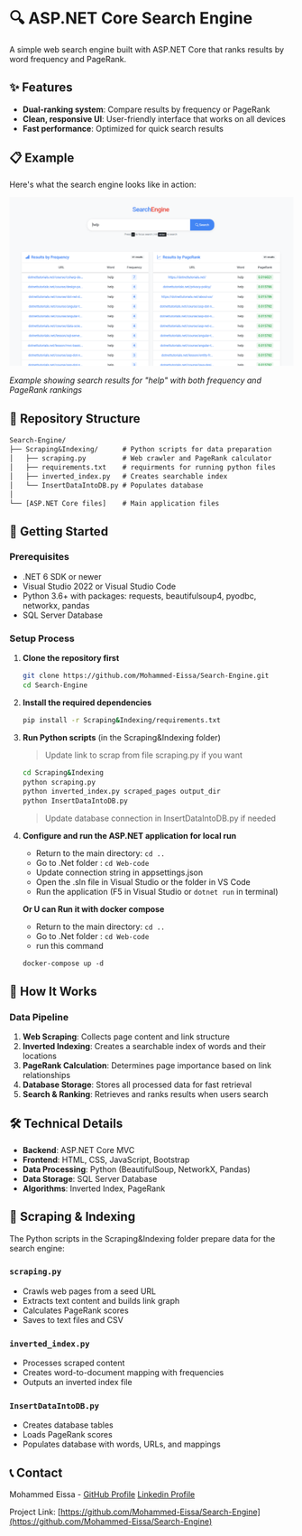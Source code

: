 # 🔍 ASP.NET Core Search Engine

A simple web search engine built with ASP.NET Core that ranks results by word frequency and PageRank.

## ✨ Features

- **Dual-ranking system**: Compare results by frequency or PageRank
- **Clean, responsive UI**: User-friendly interface that works on all devices
- **Fast performance**: Optimized for quick search results

## 📋 Example

Here's what the search engine looks like in action:

![Search Engine Example](https://github.com/Mohammed-Eissa/Search-Engine/raw/main/search-example.png)

*Example showing search results for "help" with both frequency and PageRank rankings*

## 📁 Repository Structure

```
Search-Engine/
├── Scraping&Indexing/      # Python scripts for data preparation
│   ├── scraping.py         # Web crawler and PageRank calculator
│	├── requirements.txt    # requirments for running python files
│   ├── inverted_index.py   # Creates searchable index
│   └── InsertDataIntoDB.py # Populates database
│
└── [ASP.NET Core files]    # Main application files
```

## 🚀 Getting Started

### Prerequisites

- .NET 6 SDK or newer
- Visual Studio 2022 or Visual Studio Code
- Python 3.6+ with packages: requests, beautifulsoup4, pyodbc, networkx, pandas
- SQL Server Database

### Setup Process

1. **Clone the repository first**
   ```bash
   git clone https://github.com/Mohammed-Eissa/Search-Engine.git
   cd Search-Engine
   ```
   
2. **Install the required dependencies**
	```bash
   pip install -r Scraping&Indexing/requirements.txt
   ```

3. **Run Python scripts** (in the Scraping&Indexing folder)
	> Update link to scrap from file scraping.py if you want
   ```bash
   cd Scraping&Indexing
   python scraping.py
   python inverted_index.py scraped_pages output_dir
   python InsertDataIntoDB.py
   ```
   > Update database connection in InsertDataIntoDB.py if needed

4. **Configure and run the ASP.NET application for local run**
   - Return to the main directory: `cd ..`
   - Go to .Net folder : `cd Web-code`
   - Update connection string in appsettings.json
   - Open the .sln file in Visual Studio or the folder in VS Code
   - Run the application (F5 in Visual Studio or `dotnet run` in terminal)
   
   **Or U can Run it with docker compose**
	- Return to the main directory: `cd ..`
	- Go to .Net folder : `cd Web-code`
	- run this command
	```
	docker-compose up -d 
	```

## 🧠 How It Works

### Data Pipeline

1. **Web Scraping**: Collects page content and link structure
2. **Inverted Indexing**: Creates a searchable index of words and their locations
3. **PageRank Calculation**: Determines page importance based on link relationships
4. **Database Storage**: Stores all processed data for fast retrieval
5. **Search & Ranking**: Retrieves and ranks results when users search

## 🛠️ Technical Details

- **Backend**: ASP.NET Core MVC
- **Frontend**: HTML, CSS, JavaScript, Bootstrap
- **Data Processing**: Python (BeautifulSoup, NetworkX, Pandas)
- **Data Storage**: SQL Server Database
- **Algorithms**: Inverted Index, PageRank

## 📝 Scraping & Indexing

The Python scripts in the Scraping&Indexing folder prepare data for the search engine:

### `scraping.py`
- Crawls web pages from a seed URL
- Extracts text content and builds link graph
- Calculates PageRank scores
- Saves to text files and CSV

### `inverted_index.py`
- Processes scraped content
- Creates word-to-document mapping with frequencies
- Outputs an inverted index file

### `InsertDataIntoDB.py`
- Creates database tables
- Loads PageRank scores
- Populates database with words, URLs, and mappings

## 📞 Contact

Mohammed Eissa - [GitHub Profile](https://github.com/Mohammed-Eissa)
                 [Linkedin Profile](https://www.linkedin.com/in/mohamed-eissa-80a298264/)

Project Link: [https://github.com/Mohammed-Eissa/Search-Engine](https://github.com/Mohammed-Eissa/Search-Engine)
